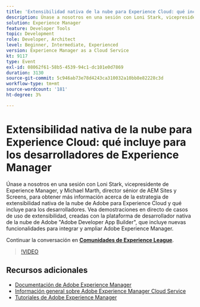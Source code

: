 ```yaml
---
title: 'Extensibilidad nativa de la nube para Experience Cloud: qué incluye para los desarrolladores de Experience Manager'
description: Únase a nosotros en una sesión con Loni Stark, vicepresidente de Experience Manager, y Michael Marth, director sénior de AEM Sites y Screens, para obtener más información acerca de la estrategia de extensibilidad nativa de la nube de Adobe para Experience Cloud y qué incluye para los desarrolladores. Vea demostraciones en directo de casos de uso de extensibilidad, creadas con la plataforma de desarrollador nativa de la nube de Adobe "Adobe Developer App Builder", que incluye nuevas funcionalidades para integrar y ampliar Adobe Experience Manager.
solution: Experience Manager
feature: Developer Tools
topic: Development
role: Developer, Architect
level: Beginner, Intermediate, Experienced
version: Experience Manager as a Cloud Service
kt: 9117
type: Event
exl-id: 08062f61-58b5-4539-94c1-dc101e0d7869
duration: 3130
source-git-commit: 5c946ab73e78d4243ca310032a10bb8e82228c3d
workflow-type: tm+mt
source-wordcount: '181'
ht-degree: 3%

---
```


# Extensibilidad nativa de la nube para Experience Cloud: qué incluye para los desarrolladores de Experience Manager

Únase a nosotros en una sesión con Loni Stark, vicepresidente de Experience Manager, y Michael Marth, director sénior de AEM Sites y Screens, para obtener más información acerca de la estrategia de extensibilidad nativa de la nube de Adobe para Experience Cloud y qué incluye para los desarrolladores. Vea demostraciones en directo de casos de uso de extensibilidad, creadas con la plataforma de desarrollador nativa de la nube de Adobe &quot;Adobe Developer App Builder&quot;, que incluye nuevas funcionalidades para integrar y ampliar Adobe Experience Manager.

Continuar la conversación en **[Comunidades de Experience League](https://adobe.ly/2XTk7aX)**.

>[!VIDEO](https://video.tv.adobe.com/v/337491/?quality=12&learn=on&hidetitle=true)

## Recursos adicionales

- [Documentación de Adobe Experience Manager](https://experienceleague.adobe.com/docs/experience-manager-cloud-service.html?lang=es)
- [Información general sobre Adobe Experience Manager Cloud Service](https://experienceleague.adobe.com/docs/experience-manager-cloud-service/overview/home.html?lang=es)
- [Tutoriales de Adobe Experience Manager](https://experienceleague.adobe.com/docs/experience-manager-tutorials.html?lang=es)
